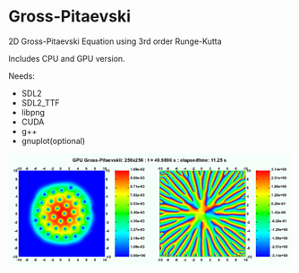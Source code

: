 # Gross-Pitaevski
2D Gross-Pitaevski Equation using 3rd order Runge-Kutta

Includes CPU and GPU version.

Needs:
- SDL2
- SDL2_TTF
- libpng
- CUDA
- g++
- gnuplot(optional)

![Gross-Pitaevski screenshot](https://github.com/nmrcardoso/Gross-Pitaevski/blob/main/gross_256x256_49.989.png)
